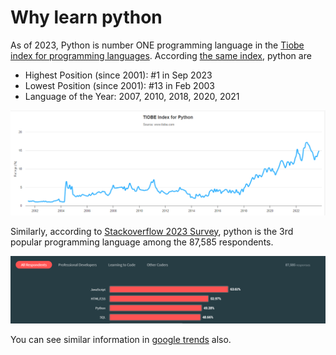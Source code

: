 #  Why learn python

As of 2023, Python is number ONE programming language in the [Tiobe index for programming languages](https://www.tiobe.com/tiobe-index/).
According [the same index](https://www.tiobe.com/tiobe-index/python/), python are

 - Highest Position (since 2001): #1 in Sep 2023
 - Lowest Position (since 2001): #13 in Feb 2003
 - Language of the Year: 2007, 2010, 2018, 2020, 2021


![python tiobe index 2023](./images/python-tiobe-index-2023.png)


Similarly, according to [Stackoverflow 2023 Survey](https://survey.stackoverflow.co/2023/#most-popular-technologies-language), python is the 3rd popular programming language among the 87,585 respondents.

![stackoverflow survey programming languages 2023](./images/stackoverflow-survey-programming-languages-2023.png)

You can see similar information in [google trends](https://bit.ly/2kjMj3j) also.



